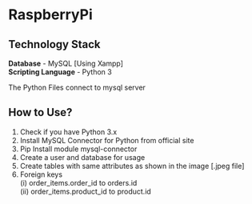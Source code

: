 # RaspberryPi

## Technology Stack
**Database** - MySQL [Using Xampp] <br/>
**Scripting Language** - Python 3

The Python Files connect to mysql server 

## How to Use?

1. Check if you have Python 3.x
2. Install MySQL Connector for Python from official site
3. Pip Install module mysql-connector
4. Create a user and database for usage
5. Create tables with same attributes as shown in the image [.jpeg file] 
6. Foreign keys <br/>
      (i)  order_items.order_id to orders.id <br/>
      (ii) order_items.product_id to product.id
 
